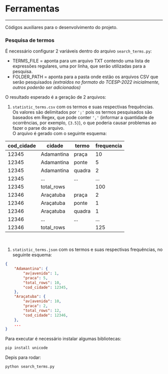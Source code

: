 # Ferramentas
---

Códigos auxiliares para o desenvolvimento do projeto.

### **Pesquisa de termos**
  
É necessário configurar 2 variáveis dentro do arquivo `search_terms.py`:
- TERMS_FILE = aponta para um arquivo TXT contendo uma lista de expressões regulares, uma por linha, que serão utilizadas para a pesquisa.
- FOLDER_PATH = aponta para a pasta onde estão os arquivos CSV que serão pesquisados *(extraídos no formato do TCESP-2022 inicialmente, outros poderão ser adicionados)*

O resultado esperado é a geração de 2 arquivos:
1. `statistic_terms.csv` com os termos e suas respectivas frequências. <br>
Os valores são  delimitados por `';'` pois os termos pesquisados são baseados em Regex, que pode conter `','` (informar a quantidade de ocorrências, por exemplo, `{3.5}`), o que poderia causar problemas ao fazer o parse do arquivo.<br>
O arquivo é gerado com o seguinte esquema:

| cod_cidade    | cidade        | termo     | frequencia    | 
| ------------- | ------------- | --------- | ------------- |
| 12345         | Adamantina    | praça     | 10            |
| 12345         | Adamantina    | ponte     | 5             |
| 12345         | Adamantina    | quadra    | 2             |
| 12345         | ...           | ...       | ...           |
| 12345         | total_rows    |           | 100           |
| 12346         | Araçatuba     | praça     | 2             |
| 12346         | Araçatuba     | ponte     | 1             |
| 12346         | Araçatuba     | quadra    | 1             |
| 12346         | ...           | ...       | ...           |
| 12346         | total_rows    |           | 125           |
<br>

1. `statistic_terms.json` com os termos e suas respectivas frequências, no seguinte esquema:

```json
{
    "Adamantina": {
        "av|avenida": 1,
        "praca": 5,
        "total_rows": 10,
        "cod_cidade": 12345,
    },
    "Araçatuba": {
        "av|avenida": 10,
        "praca": 2,
        "total_rows": 12,
        "cod_cidade": 12346,
    },
    ...
}
```

Para executar é necessário instalar algumas bibliotecas:

```bash
pip install unicode
```

Depis para rodar:

```bash
python search_terms.py
```



